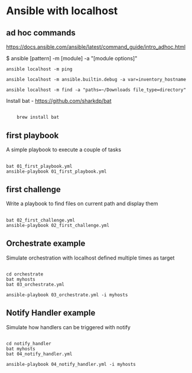 # Ansible with localhost

## ad hoc commands

https://docs.ansible.com/ansible/latest/command_guide/intro_adhoc.html

$ ansible [pattern] -m [module] -a "[module options]"

```ansible localhost -m ping```

```ansible localhost -m ansible.builtin.debug -a var=inventory_hostname```

```ansible localhost -m find -a "paths=~/Downloads file_type=directory"```

Install bat - https://github.com/sharkdp/bat

##
        brew install bat

## first playbook
A simple playbook to execute a couple of tasks
##
    bat 01_first_playbook.yml
    ansible-playbook 01_first_playbook.yml


## first challenge
Write a playbook to find files on current path and display them
##
    bat 02_first_challenge.yml
    ansible-playbook 02_first_challenge.yml

## Orchestrate example
Simulate orchestration with localhost defined multiple times as target
## 
    cd orchestrate
    bat myhosts
    bat 03_orchestrate.yml
```
ansible-playbook 03_orchestrate.yml -i myhosts
```

## Notify Handler example
Simulate how handlers can be triggered with notify
## 
    cd notify_handler
    bat myhosts
    bat 04_notify_handler.yml
```
ansible-playbook 04_notify_handler.yml -i myhosts
```
